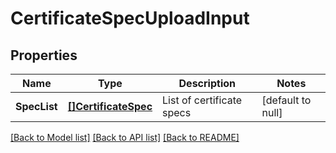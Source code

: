 # CertificateSpecUploadInput

## Properties
Name | Type | Description | Notes
------------ | ------------- | ------------- | -------------
**SpecList** | [**[]CertificateSpec**](certificate_spec.md) | List of certificate specs | [default to null]

[[Back to Model list]](../README.md#documentation-for-models) [[Back to API list]](../README.md#documentation-for-api-endpoints) [[Back to README]](../README.md)
